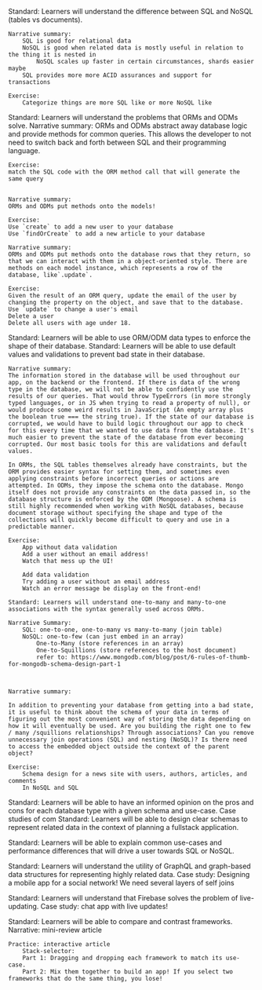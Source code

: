 Standard: Learners will understand the difference between SQL and NoSQL (tables vs documents).

    Narrative summary:
        SQL is good for relational data
        NoSQL is good when related data is mostly useful in relation to the thing it is nested in
            NoSQL scales up faster in certain circumstances, shards easier maybe
        SQL provides more more ACID assurances and support for transactions
    
    Exercise:
        Categorize things are more SQL like or more NoSQL like


Standard: Learners will understand the problems that ORMs and ODMs solve.
    Narrative summary:
    ORMs and ODMs abstract away database logic and provide methods for common queries. This allows the developer to not need to switch back and forth between SQL and their programming language.

    Exercise: 
    match the SQL code with the ORM method call that will generate the same query


    Narrative summary:
    ORMs and ODMs put methods onto the models!

    Exercise:
    Use `create` to add a new user to your database
    Use `findOrCreate` to add a new article to your database

    Narrative summary:
    ORMs and ODMs put methods onto the database rows that they return, so that we can interact with them in a object-oriented style. There are methods on each model instance, which represents a row of the database, like`.update`.

    Exercise:
    Given the result of an ORM query, update the email of the user by changing the property on the object, and save that to the database.
    Use `update` to change a user's email
    Delete a user
    Delete all users with age under 18.

Standard: Learners will be able to use ORM/ODM data types to enforce the shape of their database.
Standard: Learners will be able to use default values and validations to prevent bad state in their database.

    Narrative summary:
    The information stored in the database will be used throughout our app, on the backend or the frontend. If there is data of the wrong type in the database, we will not be able to confidently use the results of our queries. That would throw TypeErrors (in more strongly typed languages, or in JS when trying to read a property of null), or would produce some weird results in JavaScript (An empty array plus the boolean true === the string true). If the state of our database is corrupted, we would have to build logic throughout our app to check for this every time that we wanted to use data from the database. It's much easier to prevent the state of the database from ever becoming corrupted. Our most basic tools for this are validations and default values.

    In ORMs, the SQL tables themselves already have constraints, but the ORM provides easier syntax for setting them, and sometimes even applying constraints before incorrect queries or actions are attempted. In ODMs, they impose the schema onto the database. Mongo itself does not provide any constraints on the data passed in, so the database structure is enforced by the ODM (Mongoose). A schema is still highly recommended when working with NoSQL databases, because document storage without specifying the shape and type of the collections will quickly become difficult to query and use in a predictable manner.

    Exercise:
        App without data validation
        Add a user without an email address!
        Watch that mess up the UI!

        Add data validation
        Try adding a user without an email address
        Watch an error message be display on the front-end!

    Standard: Learners will understand one-to-many and many-to-one associations with the syntax generally used across ORMs.

    Narrative Summary:
        SQL: one-to-one, one-to-many vs many-to-many (join table)
        NoSQL: one-to-few (can just embed in an array)
            One-to-Many (store references in an array)
            One-to-Squillions (store references to the host document)
            refer to: https://www.mongodb.com/blog/post/6-rules-of-thumb-for-mongodb-schema-design-part-1



    Narrative summary:

    In addition to preventing your database from getting into a bad state, it is useful to think about the schema of your data in terms of figuring out the most convenient way of storing the data depending on how it will eventually be used. Are you building the right one to few / many /squillions relationships? Through associations? Can you remove unnecessary join operations (SQL) and nesting (NoSQL)? Is there need to access the embedded object outside the context of the parent object?

    Exercise:
        Schema design for a news site with users, authors, articles, and comments
        In NoSQL and SQL




Standard: Learners will be able to have an informed opinion on the pros and cons for each database type with a given schema and use-case.
    Case studies of com
Standard: Learners will be able to design clear schemas to represent related data in the context of planning a fullstack application.

Standard: Learners will be able to explain common use-cases and performance differences that will drive a user towards SQL or NoSQL.

Standard: Learners will understand the utility of GraphQL and graph-based data structures for representing highly related data.
    Case study: Designing a mobile app for a social network! We need several layers of self joins

Standard: Learners will understand that Firebase solves the problem of live-updating.
    Case study: chat app with live updates!

Standard: Learners will be able to compare and contrast frameworks.
    Narrative: mini-review article

    Practice: interactive article
        Stack-selector:
        Part 1: Dragging and dropping each framework to match its use-case.
        Part 2: Mix them together to build an app! If you select two frameworks that do the same thing, you lose!


